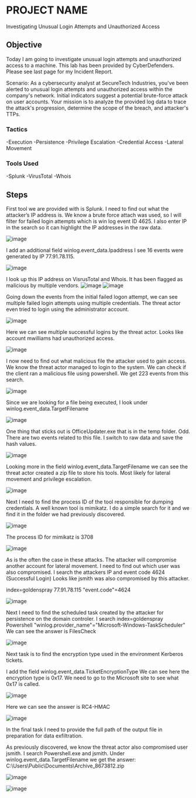 # PROJECT NAME

Investigating Unusual Login Attempts and Unauthorized Access

## Objective
Today I am going to investigate unusual login attempts and unauthorized access to a machine. This lab has been provided by CyberDefenders. Please see last page for my Incident Report. 

Scenario: As a cybersecurity analyst at SecureTech Industries, you've been alerted to unusual login attempts and unauthorized access within the company's network. Initial indicators suggest a potential brute-force attack on user accounts. Your mission is to analyze the provided log data to trace the attack's progression, determine the scope of the breach, and attacker's TTPs.

### Tactics

-Execution
-Persistence
-Privilege Escalation
-Credential Access
-Lateral Movement


### Tools Used

-Splunk
-VirusTotal
-Whois

## Steps

First tool we are provided with is Splunk. I need to find out what the attacker’s IP address is. We know a brute force attach was used, so I will filter for failed login attempts which is win log event ID 4625. I also enter IP in the search so it can highlight the IP addresses in the raw data. 

![image](https://github.com/user-attachments/assets/7d2cd1b4-890f-41ea-b95d-e1deb622c900)

I add an additional field winlog.event_data.Ipaddress  I see 16 events were generated by IP 77.91.78.115.

![image](https://github.com/user-attachments/assets/1b06fa54-edb4-4454-a532-64442cc9aa54)

I look up this IP address on VisrusTotal and Whois. It has been flagged as malicious by multiple vendors.
![image](https://github.com/user-attachments/assets/062b8019-1a1d-48c8-8cda-4fae97ef2d62)
![image](https://github.com/user-attachments/assets/63b21e41-3172-40e3-8ca6-6554d15480f5)

Going down the events from the initial failed logon attempt, we can see multiple failed login attempts using multiple credentials. The threat actor even tried to login using the administrator account.

![image](https://github.com/user-attachments/assets/5ab27b1a-b9a7-448f-846c-796c2e7e8730)

Here we can see multiple successful logins by the threat actor. Looks like account mwilliams had unauthorized access. 

![image](https://github.com/user-attachments/assets/751e88d9-ca09-423c-8866-aef237846e66)

I now need to find out what malicious file the attacker used to gain access. We know the threat actor managed to login to the system. We can check if the client ran a malicious file using powershell. We get 223 events from this search.

![image](https://github.com/user-attachments/assets/9637a3cc-11ae-427b-b6c7-6cd9f34c8f01)

Since we are looking for a file being executed, I look under winlog.event_data.TargetFilename

![image](https://github.com/user-attachments/assets/6f921d5d-2c1a-4922-880b-e85c3aa6b858)

One thing that sticks out is OfficeUpdater.exe that is in the temp folder. Odd.
There are two events related to this file. I switch to raw data and save the hash values.

![image](https://github.com/user-attachments/assets/eb3874a8-218d-4ab8-977d-cbd24cc8f1c6)


Looking more in the field winlog.event_data.TargetFilename we can see the threat actor created a zip file to store his tools. Most likely for lateral movement and privilege escalation. 

![image](https://github.com/user-attachments/assets/7b22bf2e-00aa-42d8-ab11-dbbbecf9c666)

Next I need to find the process ID of the tool responsible for dumping credentials. A well known tool is mimikatz. I do a simple search for it and we find it in the folder we had previously discovered. 

![image](https://github.com/user-attachments/assets/5d6e0fc8-3803-461a-8a16-59c57b8dd634)

The process ID for mimikatz is 3708

![image](https://github.com/user-attachments/assets/4679c49d-1fba-4a9d-a16e-cf720987c6e1)

As is the often the case in these attacks. The attacker will compromise another account for lateral movement. I need to find out which user was also compromised. I search the attackers IP and event code 4624 (Successful Login) Looks like jsmith was also compromised by this attacker. 

index=goldenspray 77.91.78.115 "event.code"=4624

![image](https://github.com/user-attachments/assets/6b7e5ba7-6f55-4d9f-b31e-c7d345ddaa67)

Next I need to find the scheduled task created by the attacker for persistence on the domain controler.
I search index=goldenspray Powershell "winlog.provider_name"="Microsoft-Windows-TaskScheduler" We can see the answer is FilesCheck

![image](https://github.com/user-attachments/assets/5ad7547b-0358-410e-96f2-09a63fe649fc)

Next task is to find the encryption type used in the environment Kerberos tickets. 

I add the field winlog.event_data.TicketEncryptionType  We can see here the encryption type is 0x17. We need to go to the Microsoft site to see what 0x17 is called.

![image](https://github.com/user-attachments/assets/52c0f83a-f92e-4518-ab82-3158e2edd22c)

Here we can see the answer is RC4-HMAC

![image](https://github.com/user-attachments/assets/cd201da1-8cce-460c-a912-c311b518e5b7)

In the final task I need to provide the full path of the output file in preparation for data exfiltration.

As previously discovered, we know the threat actor also compromised user jsmith. I search Powershell.exe and jsmith. Under winlog.event_data.TargetFilename we get the answer: C:\Users\Public\Documents\Archive_8673812.zip

![image](https://github.com/user-attachments/assets/6082f2d1-10b3-4d45-a2dc-764aa8db2df6)

![image](https://github.com/user-attachments/assets/197bffec-2ec4-4afe-98d9-2364034a1aef)

